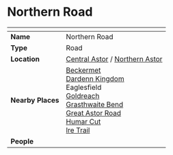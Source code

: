 # Northern Road

| []() | |
| --- | --- |
| **Name** | Northern Road |
| **Type** | Road |
| **Location** | [Central Astor](../regions/central-astor.md) / [Northern Astor](../regions/northern-astor.md) |
| **Nearby Places** | [Beckermet](../towns/beckermet.md)<br />[Dardenn Kingdom](../../civilisations/dardenn-kingdom/README.md)<br />Eaglesfield<br />[Goldreach](../../civilisations/kingdom-of-astor/settlements/goldreach/README.md)<br />[Grasthwaite Bend](grasthwaite-bend.md)<br />[Great Astor Road](great-astor-road.md)<br />[Humar Cut](humar-cut.md)<br />[Ire Trail](ire-trail.md) |
| **People** | |

